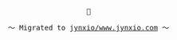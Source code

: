 <p align="center"><samp>👀</samp></p>

<p align="center"><samp>～ Migrated to <a href="https://github.com/jynxio/www.jynxio.com">jynxio/www.jynxio.com</a> ～</samp></p>
